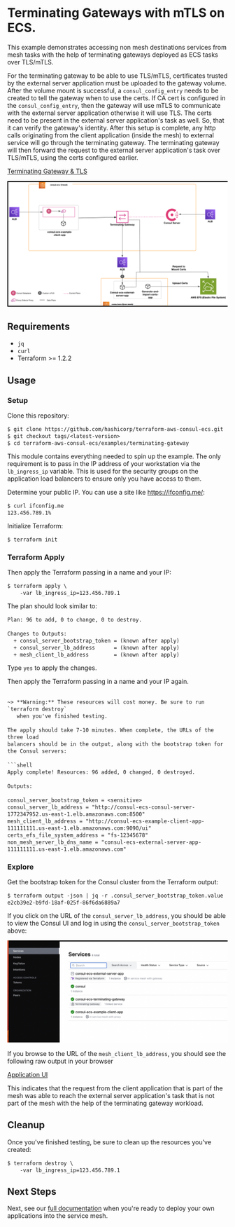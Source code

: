 # Terminating Gateways with mTLS on ECS.

This example demonstrates accessing non mesh destinations services from mesh tasks with the help of terminating gateways deployed as ECS tasks over TLS/mTLS.

For the terminating gateway to be able to use TLS/mTLS, certificates trusted by the external server application must be uploaded to the gateway volume. 
After the volume mount is successful, a `consul_config_entry` needs to be created to tell the gateway when to use the certs.
If CA cert is configured in the `consul_config_entry`, then the gateway will use mTLS to communicate with the external server application otherwise it will use TLS.
The certs need to be present in the external server application's task as well. So, that it can verify the gateway's identity.
After this setup is complete, any http calls originating from the client application (inside the mesh) to external service will go through the terminating gateway.
The terminating gateway will then forward the request to the external server application's task over TLS/mTLS, using the certs configured earlier.

[Terminating Gateway & TLS](https://developer.hashicorp.com/consul/docs/connect/gateways/terminating-gateway)

![Example architecture](https://github.com/hashicorp/terraform-aws-consul-ecs/blob/main/_docs/terminating-gateway-external-server-tls.png?raw=true)

## Requirements

* `jq`
* `curl`
* Terraform >= 1.2.2

## Usage

### Setup

Clone this repository:

```console
$ git clone https://github.com/hashicorp/terraform-aws-consul-ecs.git
$ git checkout tags/<latest-version>
$ cd terraform-aws-consul-ecs/examples/terminating-gateway
```

This module contains everything needed to spin up the example. The only
requirement is to pass in the IP address of your workstation via the `lb_ingress_ip`
variable. This is used for the security groups on the application load balancers to ensure
only you have access to them.

Determine your public IP. You can use a site like https://ifconfig.me/:

```console
$ curl ifconfig.me
123.456.789.1%
```

Initialize Terraform:

```console
$ terraform init
```

### Terraform Apply

Then apply the Terraform passing in a name and your IP:

```console
$ terraform apply \
    -var lb_ingress_ip=123.456.789.1
```

The plan should look similar to:

```shell
Plan: 96 to add, 0 to change, 0 to destroy.

Changes to Outputs:
  + consul_server_bootstrap_token = (known after apply)
  + consul_server_lb_address      = (known after apply)
  + mesh_client_lb_address        = (known after apply)
```

Type `yes` to apply the changes.

Then apply the Terraform passing in a name and your IP again.

```shell

~> **Warning:** These resources will cost money. Be sure to run `terraform destroy`
   when you've finished testing.

The apply should take 7-10 minutes. When complete, the URLs of the three load
balancers should be in the output, along with the bootstrap token for the Consul servers:

```shell
Apply complete! Resources: 96 added, 0 changed, 0 destroyed.

Outputs:

consul_server_bootstrap_token = <sensitive>
consul_server_lb_address = "http://consul-ecs-consul-server-1772347952.us-east-1.elb.amazonaws.com:8500"
mesh_client_lb_address = "http://consul-ecs-example-client-app-111111111.us-east-1.elb.amazonaws.com:9090/ui"
certs_efs_file_system_address = "fs-12345678"
non_mesh_server_lb_dns_name = "consul-ecs-external-server-app-111111111.us-east-1.elb.amazonaws.com"
```

### Explore

Get the bootstrap token for the Consul cluster from the Terraform output:

```console
$ terraform output -json | jq -r .consul_server_bootstrap_token.value
e2cb39e2-b9fd-18af-025f-86f6da6889a7
```

If you click on the URL of the `consul_server_lb_address`, you should be able
to view the Consul UI and log in using the `consul_server_bootstrap_token` above:

![Consul dc1 UI](https://github.com/hashicorp/terraform-aws-consul-ecs/blob/main/_docs/terminating-gateway-dc1.png?raw=true)

If you browse to the URL of the `mesh_client_lb_address`, you should see the following raw output in your browser

[Application UI](https://github.com/hashicorp/terraform-aws-consul-ecs/blob/main/_docs/terminating-gateway-client-ui.png)

This indicates that the request from the client application that is part of the mesh was able to reach the external server application's task that is not part of the mesh with the help of the terminating gateway workload.

## Cleanup

Once you've finished testing, be sure to clean up the resources you've created:

```console
$ terraform destroy \
    -var lb_ingress_ip=123.456.789.1
```

## Next Steps

Next, see our [full documentation](https://www.consul.io/docs/ecs) when you're
ready to deploy your own applications into the service mesh.

